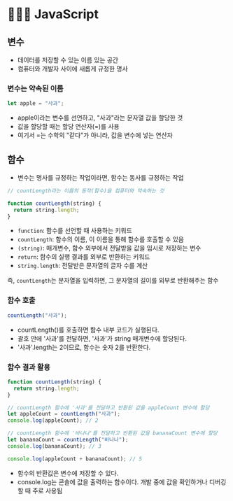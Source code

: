 # 👩🏻‍💻 JavaScript <Badge type="info" text="250623" />

## 변수

- 데이터를 저장할 수 있는 이름 있는 공간
- 컴퓨터와 개발자 사이에 새롭게 규정한 명사

### 변수는 약속된 이름

```js
let apple = "사과";
```

- apple이라는 변수를 선언하고, "사과"라는 문자열 값을 할당한 것
- 값을 할당할 때는 할당 연산자(=)를 사용
- 여기서 =는 수학의 "같다"가 아니라, 값을 변수에 넣는 연산자

## 함수

- 변수는 명사를 규정하는 작업이라면, 함수는 동사를 규정하는 작업

```js
// countLength라는 이름의 동작(함수)을 컴퓨터와 약속하는 것

function countLength(string) {
  return string.length;
}
```

- <code>function</code>: 함수를 선언할 때 사용하는 키워드
- <code>countLength</code>: 함수의 이름, 이 이름을 통해 함수를 호출할 수 있음
- <code>(string)</code>: 매개변수, 함수 외부에서 전달받을 값을 임시로 저장하는 변수
- <code>return</code>: 함수의 실행 결과를 외부로 반환하는 키워드
- <code>string.length</code>: 전달받은 문자열의 글자 수를 계산

즉, <code>countLength</code>는 문자열을 입력하면, 그 문자열의 길이를 외부로 반환해주는 함수

### 함수 호출

```js
countLength("사과");
```

- countLength()를 호출하면 함수 내부 코드가 실행된다.
- 괄호 안에 '사과'를 전달하면, '사과'가 string 매개변수에 할당된다.
- '사과'.length는 2이므로, 함수는 숫자 2를 반환한다.

### 함수 결과 활용

```js
function countLength(string) {
  return string.length;
}

// countLength 함수에 '사과'를 전달하고 반환된 값을 appleCount 변수에 할당
let appleCount = countLength("사과");
console.log(appleCount); // 2

// countLength 함수에 '바나나'를 전달하고 반환된 값을 bananaCount 변수에 할당
let bananaCount = countLength("바나나");
console.log(bananaCount); // 3

console.log(appleCount + bananaCount); // 5
```

- 함수의 반환값은 변수에 저장할 수 있다.
- console.log는 콘솔에 값을 출력하는 함수이다. 개발 중에 값을 확인하거나 디버깅할 때 주로 사용됨

<br>
<Comment/>
